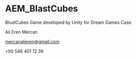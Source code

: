 # AEM_BlastCubes
BlustCubes Game developed by Unity for Dream Games Case


Ali Eren Mercan

mercanalieren@gmail.com

+90 546 401 12 38
